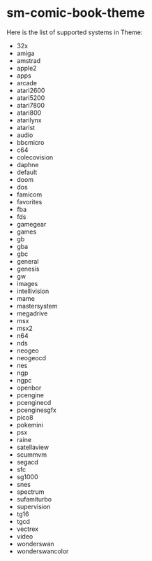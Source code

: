 # sm-comic-book-theme

Here is the list of supported systems in Theme:

* 32x
* amiga
* amstrad
* apple2
* apps
* arcade
* atari2600
* atari5200
* atari7800
* atari800
* atarilynx
* atarist
* audio
* bbcmicro
* c64
* colecovision
* daphne
* default
* doom
* dos
* famicom
* favorites
* fba
* fds
* gamegear
* games
* gb
* gba
* gbc
* general
* genesis
* gw
* images
* intellivision
* mame
* mastersystem
* megadrive
* msx
* msx2
* n64
* nds
* neogeo
* neogeocd
* nes
* ngp
* ngpc
* openbor
* pcengine
* pcenginecd
* pcenginesgfx
* pico8
* pokemini
* psx
* raine
* satellaview
* scummvm
* segacd
* sfc
* sg1000
* snes
* spectrum
* sufamiturbo
* supervision
* tg16
* tgcd
* vectrex
* video
* wonderswan
* wonderswancolor
